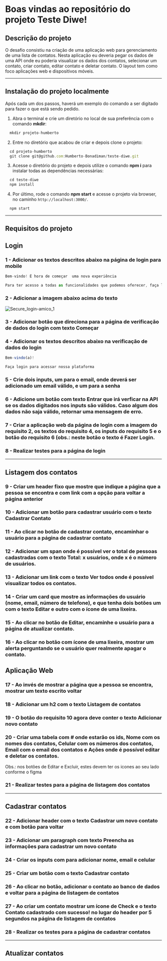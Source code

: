 # Boas vindas ao repositório do projeto Teste Diwe!

## Descrição do projeto

O desafio consistiu na criação de uma aplicação web para gerenciamento de uma lista de contatos. Nesta aplicação eu deveria pegar os dados de uma API onde eu poderia visualizar os dados dos contatos, selecionar um contato, criar contato, editar contato e deletar contato.
O layout tem como foco aplicações web e dispositivos móveis.

---

## Instalação do projeto localmente

Após cada um dos passos, haverá um exemplo do comando a ser digitado para fazer o que está sendo pedido.

1. Abra o terminal e crie um diretório no local de sua preferência com o comando **mkdir**:
```javascript
  mkdir projeto-humberto
```

2. Entre no diretório que acabou de criar e depois clone o projeto:
```javascript
  cd projeto-humberto
  git clone git@github.com:Humberto-Bonadiman/teste-diwe.git
```

3. Acesse o diretório do projeto e depois utilize o comando **npm i** para instalar todas as dependências necessárias:
```javascript
  cd teste-diwe
  npm install
```

4. Por último, rode o comando **npm start** e acesse o projeto via browser, no caminho `http://localhost:3000/`.
```javascript
  npm start
```

---

## Requisitos do projeto

## Login

### 1 - Adicionar os textos descritos abaixo na página de login para mobile
```javascript
Bem-vindo! É hora de começar  uma nova experiência
```

```javascript
Para ter acesso a todas as funcionalidades que podemos oferecer, faça login ou crie uma nova conta.
```
### 2 - Adicionar a imagem abaixo acima do texto
![Secure_login-amico_1](Secure_login-amico_1.png)

### 3 - Adicionar botão que direciona para a página de verificação de dados do login com texto **Começar**

### 4 - Adicionar os textos descritos abaixo na verificação de dados do login
```javascript
Bem-vindo(a)!
```

```javascript
Faça login para acessar nossa plataforma
```
### 5 - Crie dois inputs, um para o email, onde deverá ser adicionado um email válido, e um para a senha

### 6 - Adicione um botão com texto **Entrar** que irá verficar na API se os dados digitados nos inputs são válidos. Caso algum dos dados não saja válido, retornar uma mensagem de erro.

### 7 - Criar a aplicação web da página de login com a imagem do requisito 2, os textos do requisito 4, os inputs do requisito 5 e o botão do requisito 6 (obs.: neste botão o texto é **Fazer Login**.

### 8 - Realizar testes para a página de login

---

## Listagem dos contatos

### 9 - Criar um header fixo que mostre que indique a página que a pessoa se encontra e com link com a opção para voltar a página anterior

### 10 - Adicionar um botão para cadastrar usuário com o texto **Cadastrar Contato**

### 11 - Ao clicar no botão de cadastrar contato, encaminhar o usuário para a página de cadastrar contato

### 12 - Adicionar um span onde é possível ver o total de pessoas cadastradas com o texto **Total: x usuários**, onde x é o número de usuários.

### 13 - Adicionar um link com o texto **Ver todos** onde é possível visualizar todos os contatos.

### 14 - Criar um card que mostre as informações do usuário (nome, email, número de telefone), e que tenha dois botões um com o texto **Editar** e outro com o ícone de uma lixeira.

### 15 - Ao clicar no botão de Editar, encaminhe o usuário para a página de atualizar contato.

### 16 - Ao clicar no botão com ícone de uma lixeira, mostrar um alerta perguntando se o usuário quer realmente apagar o contato.

## Aplicação Web

### 17 - Ao invés de mostrar a página que a pessoa se encontra, mostrar um texto escrito **voltar**

### 18 - Adicionar um h2 com o texto **Listagem de contatos**

### 19 - O botão do requisito 10 agora deve conter o texto **Adicionar novo contato**

### 20 - Criar uma tabela com **#** onde estarão os ids, **Nome** com os nomes dos contatos, **Celular** com os números dos contatos, **Email** com o email dos contatos e **Ações** onde é possível editar e deletar os contatos.
Obs.: nos botões de Editar e Excluir, estes devem ter os icones ao seu lado conforme o figma

### 21 - Realizar testes para a página de listagem dos contatos

---

## Cadastrar contatos

### 22 - Adicionar header com o texto **Cadastrar um novo contato** e com botão para voltar

### 23 - Adicionar um paragraph com texto **Preencha as informações para cadastrar um novo contato**

### 24 - Criar os inputs com para adicionar nome, email e celular

### 25 - Criar um botão com o texto **Cadastrar contato**

### 26 - Ao clicar no botão, adicionar o contato ao banco de dados e voltar para a página de listagem de contatos

### 27 - Ao criar um contato mostrar um ícone de Check e o texto **Contato cadastrado com sucesso!** no lugar do header por 5 segundos na página de listagem de contatos

### 28 - Realizar os testes para a página de cadastrar contatos

---

## Atualizar contatos
